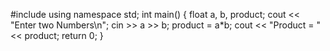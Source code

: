 #include <iostream>
using namespace std;
int main() {
float a, b, product;
cout << "Enter two Numbers\n";
cin >> a >> b;
product = a*b;
cout << "Product = " << product;
return 0;
}

